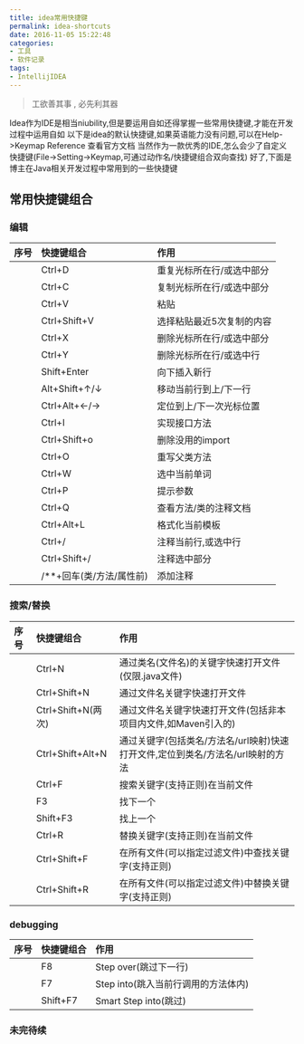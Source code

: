 ```yaml
---
title: idea常用快捷键
permalink: idea-shortcuts
date: 2016-11-05 15:22:48
categories:
- 工具
- 软件记录
tags:
- IntellijIDEA
---
```

>工欲善其事 , 必先利其器

<!--more -->
Idea作为IDE是相当niubility,但是要运用自如还得掌握一些常用快捷键,才能在开发过程中运用自如
以下是idea的默认快捷键,如果英语能力没有问题,可以在Help->Keymap Reference 查看官方文档
当然作为一款优秀的IDE,怎么会少了自定义快捷键(File->Setting->Keymap,可通过动作名/快捷键组合双向查找)
好了,下面是博主在Java相关开发过程中常用到的一些快捷键
## 常用快捷键组合
### 编辑
| 序号     | 快捷键组合     |作用   |
| :------------- | :------------- |:------------- |
|       | Ctrl+D |重复光标所在行/或选中部分|
|       | Ctrl+C |复制光标所在行/或选中部分|
|       | Ctrl+V |粘贴|
|       | Ctrl+Shift+V |选择粘贴最近5次复制的内容|
|       | Ctrl+X |删除光标所在行/或选中部分|
|       | Ctrl+Y |删除光标所在行/或选中行|
|       | Shift+Enter |向下插入新行|
|       | Alt+Shift+↑/↓ |移动当前行到上/下一行|
|       | Ctrl+Alt+←/→ |定位到上/下一次光标位置|
|       | Ctrl+I |实现接口方法|
|       | Ctrl+Shift+o | 删除没用的import|
|       | Ctrl+O |重写父类方法|
|       | Ctrl+W |选中当前单词|
|       | Ctrl+P |提示参数|
|       | Ctrl+Q |查看方法/类的注释文档|
|       | Ctrl+Alt+L |格式化当前模板|
|       | Ctrl+/ |注释当前行,或选中行|
|       | Ctrl+Shift+/ |注释选中部分|
|       | /**+回车(类/方法/属性前) |添加注释|
### 搜索/替换
| 序号     | 快捷键组合     |作用   |
| :------------- | :------------- |:------------- |
|       | Ctrl+N |通过类名(文件名)的关键字快速打开文件(仅限.java文件)|
|       | Ctrl+Shift+N |通过文件名关键字快速打开文件|
|       | Ctrl+Shift+N(两次) |通过文件名关键字快速打开文件(包括非本项目内文件,如Maven引入的)|
|       | Ctrl+Shift+Alt+N |通过关键字(包括类名/方法名/url映射)快速打开文件,定位到类名/方法名/url映射的方法|
|       | Ctrl+F |搜索关键字(支持正则)在当前文件|
|       | F3 |找下一个|
|       | Shift+F3 |找上一个|
|       | Ctrl+R |替换关键字(支持正则)在当前文件|
|       | Ctrl+Shift+F |在所有文件(可以指定过滤文件)中查找关键字(支持正则)|
|       | Ctrl+Shift+R |在所有文件(可以指定过滤文件)中替换关键字(支持正则)|
### debugging
| 序号     | 快捷键组合     |作用   |
| :------------- | :------------- |:------------- |
|       | F8 |Step over(跳过下一行)|
|       | F7 |Step into(跳入当前行调用的方法体内)|
|       | Shift+F7 |Smart Step into(跳过)|
### 未完待续

